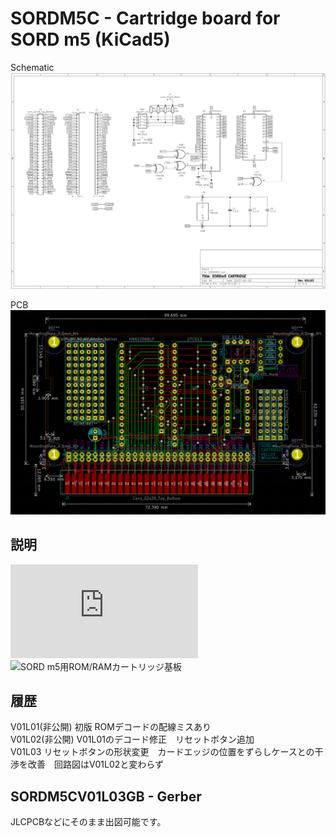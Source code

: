 # SORDM5C - Cartridge board for SORD m5 (KiCad5)

Schematic
![schematic](img/SORDm5CV01L03-sch.png)


PCB
![pcb](img/SORDm5CV01L03-pcb.png)


## 説明

![SORDm5C V01L02 SORD m5用ROM/RAMカートリッジ](http://blog.livedoor.jp/hardyboy/archives/10058478.html "まごころせいじつ堂")  
![SORD m5用ROM/RAMカートリッジ基板](https://keisanki.booth.pm/items/3939000 "booth")

## 履歴
V01L01(非公開) 初版 ROMデコードの配線ミスあり  
V01L02(非公開) V01L01のデコード修正　リセットボタン追加  
V01L03 リセットボタンの形状変更　カードエッジの位置をずらしケースとの干渉を改善　回路図はV01L02と変わらず    


## SORDM5CV01L03GB - Gerber
JLCPCBなどにそのまま出図可能です。  
